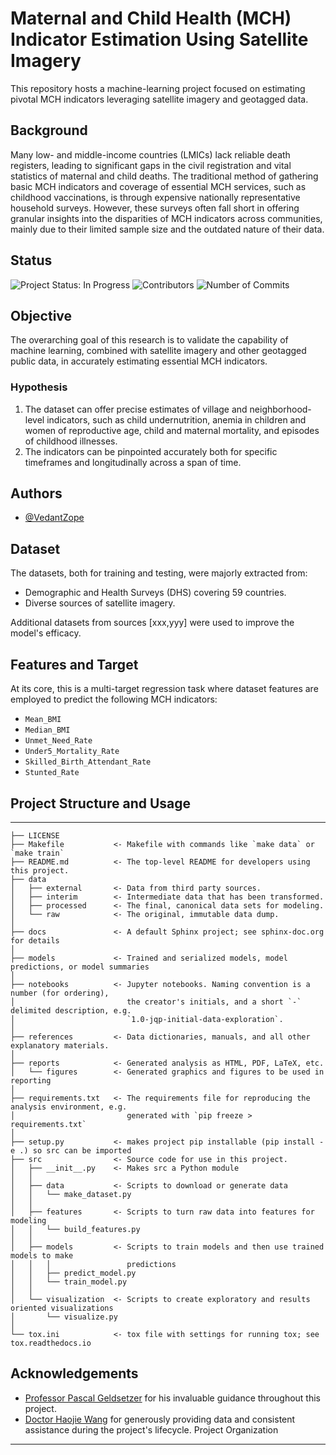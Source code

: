 Maternal and Child Health (MCH) Indicator Estimation Using Satellite Imagery
==============================
This repository hosts a machine-learning project focused on estimating pivotal MCH indicators leveraging satellite imagery and geotagged data.

## Background

Many low- and middle-income countries (LMICs) lack reliable death registers, leading to significant gaps in the civil registration and vital statistics of maternal and child deaths. The traditional method of gathering basic MCH indicators and coverage of essential MCH services, such as childhood vaccinations, is through expensive nationally representative household surveys. However, these surveys often fall short in offering granular insights into the disparities of MCH indicators across communities, mainly due to their limited sample size and the outdated nature of their data.

## Status

![Project Status: In Progress](https://img.shields.io/badge/Project%20Status-In%20Progress-orange)
![Contributors](https://img.shields.io/github/contributors/VedantZope/Maternal-and-Child-Health-Monitoring-in-LMICs.svg)
![Number of Commits](https://img.shields.io/github/commit-activity/y/VedantZope/Maternal-and-Child-Health-Monitoring-in-LMICs.svg)

## Objective

The overarching goal of this research is to validate the capability of machine learning, combined with satellite imagery and other geotagged public data, in accurately estimating essential MCH indicators.

### Hypothesis

1. The dataset can offer precise estimates of village and neighborhood-level indicators, such as child undernutrition, anemia in children and women of reproductive age, child and maternal mortality, and episodes of childhood illnesses.
2. The indicators can be pinpointed accurately both for specific timeframes and longitudinally across a span of time.

## Authors

- [@VedantZope](https://www.github.com/VedantZope)

## Dataset

The datasets, both for training and testing, were majorly extracted from:
- Demographic and Health Surveys (DHS) covering 59 countries.
- Diverse sources of satellite imagery.

Additional datasets from sources [xxx,yyy] were used to improve the model's efficacy.

## Features and Target

At its core, this is a multi-target regression task where dataset features are employed to predict the following MCH indicators:
- `Mean_BMI`
- `Median_BMI`
- `Unmet_Need_Rate`
- `Under5_Mortality_Rate`
- `Skilled_Birth_Attendant_Rate`
- `Stunted_Rate`

## Project Structure and Usage
------------

    ├── LICENSE
    ├── Makefile           <- Makefile with commands like `make data` or `make train`
    ├── README.md          <- The top-level README for developers using this project.
    ├── data
    │   ├── external       <- Data from third party sources.
    │   ├── interim        <- Intermediate data that has been transformed.
    │   ├── processed      <- The final, canonical data sets for modeling.
    │   └── raw            <- The original, immutable data dump.
    │
    ├── docs               <- A default Sphinx project; see sphinx-doc.org for details
    │
    ├── models             <- Trained and serialized models, model predictions, or model summaries
    │
    ├── notebooks          <- Jupyter notebooks. Naming convention is a number (for ordering),
    │                         the creator's initials, and a short `-` delimited description, e.g.
    │                         `1.0-jqp-initial-data-exploration`.
    │
    ├── references         <- Data dictionaries, manuals, and all other explanatory materials.
    │
    ├── reports            <- Generated analysis as HTML, PDF, LaTeX, etc.
    │   └── figures        <- Generated graphics and figures to be used in reporting
    │
    ├── requirements.txt   <- The requirements file for reproducing the analysis environment, e.g.
    │                         generated with `pip freeze > requirements.txt`
    │
    ├── setup.py           <- makes project pip installable (pip install -e .) so src can be imported
    ├── src                <- Source code for use in this project.
    │   ├── __init__.py    <- Makes src a Python module
    │   │
    │   ├── data           <- Scripts to download or generate data
    │   │   └── make_dataset.py
    │   │
    │   ├── features       <- Scripts to turn raw data into features for modeling
    │   │   └── build_features.py
    │   │
    │   ├── models         <- Scripts to train models and then use trained models to make
    │   │   │                 predictions
    │   │   ├── predict_model.py
    │   │   └── train_model.py
    │   │
    │   └── visualization  <- Scripts to create exploratory and results oriented visualizations
    │       └── visualize.py
    │
    └── tox.ini            <- tox file with settings for running tox; see tox.readthedocs.io

## Acknowledgements

- [Professor Pascal Geldsetzer](https://profiles.stanford.edu/pascal-geldsetzer) for his invaluable guidance throughout this project.
- [Doctor Haojie Wang](https://scholar.google.com.hk/citations?user=oU5bH20AAAAJ&hl=en) for generously providing data and consistent assistance during the project's lifecycle.
Project Organization
--------

